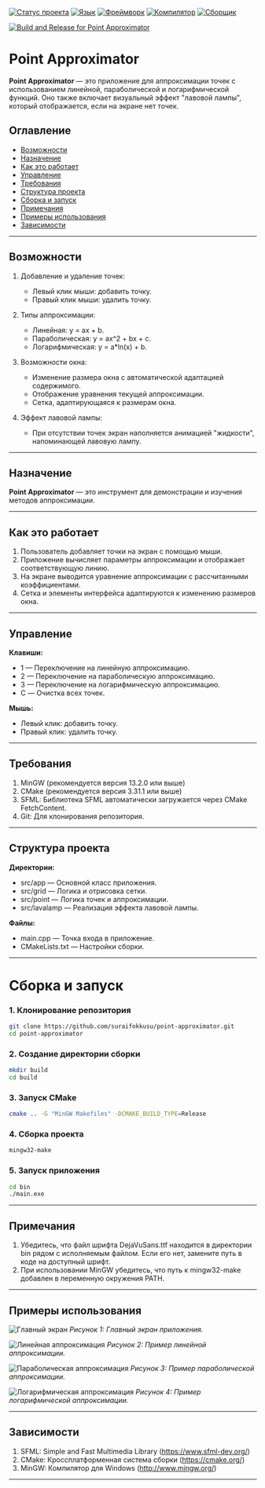 [![Статус проекта](https://img.shields.io/badge/Статус-Завершен-brightgreen?style=flat-square)](https://github.com/yourusername/PointApproximator)
[![Язык](https://img.shields.io/badge/Язык-C++%2017-orange?style=flat-square)](https://en.wikipedia.org/wiki/C%2B%2B)
[![Фреймворк](https://img.shields.io/badge/Фреймворк-SFML%202.6-red?style=flat-square)](https://www.sfml-dev.org/)
[![Компилятор](https://img.shields.io/badge/Компилятор-MinGW%2013.2.0-blue?style=flat-square)](https://www.mingw-w64.org/)
[![Сборщик](https://img.shields.io/badge/Сборщик-CMake%203.31.1-blueviolet?style=flat-square)](https://cmake.org/)

[![Build and Release for Point Approximator](https://github.com/suraifokkusu/point-approximator/actions/workflows/windows-release.yml/badge.svg)](https://github.com/suraifokkusu/point-approximator/actions/workflows/windows-release.yml)

# Point Approximator

**Point Approximator** — это приложение для аппроксимации точек с использованием линейной, параболической и логарифмической функций. Оно также включает визуальный эффект "лавовой лампы", который отображается, если на экране нет точек.

## Оглавление

- [Возможности](#возможности)
- [Назначение](#назначение)
- [Как это работает](#как-это-работает)
- [Управление](#управление)
- [Требования](#требования)
- [Структура проекта](#структура-проекта)
- [Сборка и запуск](#сборка-и-запуск)
- [Примечания](#примечания)
- [Примеры использования](#примеры-использования)
- [Зависимости](#зависимости)

---

## Возможности

1. Добавление и удаление точек:

   - Левый клик мыши: добавить точку.
   - Правый клик мыши: удалить точку.

2. Типы аппроксимации:

   - Линейная: y = ax + b.
   - Параболическая: y = ax^2 + bx + c.
   - Логарифмическая: y = a\*ln(x) + b.

3. Возможности окна:

   - Изменение размера окна с автоматической адаптацией содержимого.
   - Отображение уравнения текущей аппроксимации.
   - Сетка, адаптирующаяся к размерам окна.

4. Эффект лавовой лампы:
   - При отсутствии точек экран наполняется анимацией "жидкости", напоминающей лавовую лампу.

---

## Назначение

**Point Approximator** — это инструмент для демонстрации и изучения методов аппроксимации.

---

## Как это работает

1. Пользователь добавляет точки на экран с помощью мыши.
2. Приложение вычисляет параметры аппроксимации и отображает соответствующую линию.
3. На экране выводится уравнение аппроксимации с рассчитанными коэффициентами.
4. Сетка и элементы интерфейса адаптируются к изменению размеров окна.

---

## Управление

**Клавиши:**

- 1 — Переключение на линейную аппроксимацию.
- 2 — Переключение на параболическую аппроксимацию.
- 3 — Переключение на логарифмическую аппроксимацию.
- C — Очистка всех точек.

**Мышь:**

- Левый клик: добавить точку.
- Правый клик: удалить точку.

---

## Требования

1. MinGW (рекомендуется версия 13.2.0 или выше)
2. CMake (рекомендуется версия 3.31.1 или выше)
3. SFML: Библиотека SFML автоматически загружается через CMake FetchContent.
4. Git: Для клонирования репозитория.

---

## Структура проекта

**Директории:**

- src/app — Основной класс приложения.
- src/grid — Логика и отрисовка сетки.
- src/point — Логика точек и аппроксимации.
- src/lavalamp — Реализация эффекта лавовой лампы.

**Файлы:**

- main.cpp — Точка входа в приложение.
- CMakeLists.txt — Настройки сборки.

---

# Сборка и запуск

### 1. Клонирование репозитория

```bash
git clone https://github.com/suraifokkusu/point-approximator.git
cd point-approximator
```

### 2. Создание директории сборки

```bash
mkdir build
cd build
```

### 3. Запуск CMake

```bash
cmake .. -G "MinGW Makefiles" -DCMAKE_BUILD_TYPE=Release
```

### 4. Сборка проекта

```bash
mingw32-make
```

### 5. Запуск приложения

```bash
cd bin
./main.exe
```

---

## Примечания

1. Убедитесь, что файл шрифта DejaVuSans.ttf находится в директории bin рядом с исполняемым файлом. Если его нет, замените путь в коде на доступный шрифт.
2. При использовании MinGW убедитесь, что путь к mingw32-make добавлен в переменную окружения PATH.

---

## Примеры использования

![Главный экран](img/main.png)
_Рисунок 1: Главный экран приложения._

![Линейная аппроксимация](img/linear.png)
_Рисунок 2: Пример линейной аппроксимации._

![Параболическая аппроксимация](img/parabolic.png)
_Рисунок 3: Пример параболической аппроксимации._

![Логарифмическая аппроксимация](img/logarithmic.png)
_Рисунок 4: Пример логарифмической аппроксимации._

---

## Зависимости

1. SFML: Simple and Fast Multimedia Library (https://www.sfml-dev.org/)
2. CMake: Кроссплатформенная система сборки (https://cmake.org/)
3. MinGW: Компилятор для Windows (http://www.mingw.org/)

---
